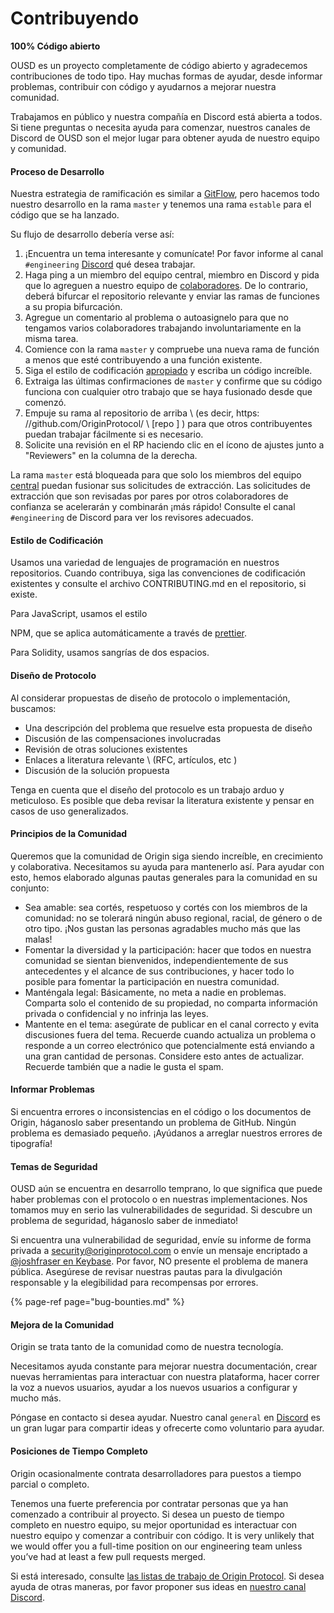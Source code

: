 # Contribuyendo

**100% Código abierto**

OUSD es un proyecto completamente de código abierto y agradecemos contribuciones de todo tipo. Hay muchas formas de ayudar, desde informar problemas, contribuir con código y ayudarnos a mejorar nuestra comunidad.

Trabajamos en público y nuestra compañía en Discord está abierta a todos. Si tiene preguntas o necesita ayuda para comenzar, nuestros canales de Discord de OUSD son el mejor lugar para obtener ayuda de nuestro equipo y comunidad.

#### Proceso de Desarrollo

Nuestra estrategia de ramificación es similar a [GitFlow](http://nvie.com/posts/a-successful-git-branching-model/), pero hacemos todo nuestro desarrollo en la rama `master` y tenemos una rama `estable` para el código que se ha lanzado.

Su flujo de desarrollo debería verse así:

1. ¡Encuentra un tema interesante y comunícate! Por favor informe al canal `#engineering` [Discord](https://discord.gg/jyxpUSe) qué desea trabajar.
2. Haga ping a un miembro del equipo central, [](https://github.com/orgs/OriginProtocol/teams/core/members) miembro en Discord y pida que lo agreguen a nuestro equipo de [colaboradores](https://github.com/orgs/OriginProtocol/teams/contributors). De lo contrario, deberá bifurcar el repositorio relevante y enviar las ramas de funciones a su propia bifurcación.
3. Agregue un comentario al problema o autoasignelo para que no tengamos varios colaboradores trabajando involuntariamente en la misma tarea.
4. Comience con la rama `master` y compruebe una nueva rama de función a menos que esté contribuyendo a una función existente.
5. Siga el estilo de codificación [apropiado](https://docs.originprotocol.com/guides/getting_started/contributing.html#contributing-email-coding-style) y escriba un código increíble.
6. Extraiga las últimas confirmaciones de `master` y confirme que su código funciona con cualquier otro trabajo que se haya fusionado desde que comenzó.
7. Empuje su rama al repositorio de arriba \ (es decir, https: //github.com/OriginProtocol/ \ [repo \] \) para que otros contribuyentes puedan trabajar fácilmente si es necesario.
8. Solicite una revisión en el RP haciendo clic en el ícono de ajustes junto a "Reviewers" en la columna de la derecha.

La rama `master` está bloqueada para que solo los miembros del equipo [central](https://github.com/orgs/OriginProtocol/teams/core) puedan fusionar sus solicitudes de extracción. Las solicitudes de extracción que son revisadas por pares por otros colaboradores de confianza se acelerarán y combinarán ¡más rápido! Consulte el canal `#engineering` de Discord para ver los revisores adecuados.

#### Estilo de Codificación

Usamos una variedad de lenguajes de programación en nuestros repositorios. Cuando contribuya, siga las convenciones de codificación existentes y consulte el archivo CONTRIBUTING.md en el repositorio, si existe.

Para JavaScript, usamos el estilo </a>

NPM, que se aplica automáticamente a través de [prettier](https://prettier.io/).</p> 

Para Solidity, usamos sangrías de dos espacios.



#### Diseño de Protocolo

Al considerar propuestas de diseño de protocolo o implementación, buscamos:

* Una descripción del problema que resuelve esta propuesta de diseño
* Discusión de las compensaciones involucradas
* Revisión de otras soluciones existentes
* Enlaces a literatura relevante \ (RFC, artículos, etc \)
* Discusión de la solución propuesta

Tenga en cuenta que el diseño del protocolo es un trabajo arduo y meticuloso. Es posible que deba revisar la literatura existente y pensar en casos de uso generalizados.



#### Principios de la Comunidad

Queremos que la comunidad de Origin siga siendo increíble, en crecimiento y colaborativa. Necesitamos su ayuda para mantenerlo así. Para ayudar con esto, hemos elaborado algunas pautas generales para la comunidad en su conjunto:

* Sea amable: sea cortés, respetuoso y cortés con los miembros de la comunidad: no se tolerará ningún abuso regional, racial, de género o de otro tipo. ¡Nos gustan las personas agradables mucho más que las malas!
* Fomentar la diversidad y la participación: hacer que todos en nuestra comunidad se sientan bienvenidos, independientemente de sus antecedentes y el alcance de sus contribuciones, y hacer todo lo posible para fomentar la participación en nuestra comunidad.
* Manténgala legal: Básicamente, no meta a nadie en problemas. Comparta solo el contenido de su propiedad, no comparta información privada o confidencial y no infrinja las leyes.
* Mantente en el tema: asegúrate de publicar en el canal correcto y evita discusiones fuera del tema. Recuerde cuando actualiza un problema o responde a un correo electrónico que potencialmente está enviando a una gran cantidad de personas. Considere esto antes de actualizar. Recuerde también que a nadie le gusta el spam.



#### Informar Problemas

Si encuentra errores o inconsistencias en el código o los documentos de Origin, háganoslo saber presentando un problema de GitHub. Ningún problema es demasiado pequeño. ¡Ayúdanos a arreglar nuestros errores de tipografía!



#### Temas de Seguridad

OUSD aún se encuentra en desarrollo temprano, lo que significa que puede haber problemas con el protocolo o en nuestras implementaciones. Nos tomamos muy en serio las vulnerabilidades de seguridad. Si descubre un problema de seguridad, háganoslo saber de inmediato!

Si encuentra una vulnerabilidad de seguridad, envíe su informe de forma privada a [security@originprotocol.com](mailto:security@originprotocol.com) o envíe un mensaje encriptado a [@joshfraser en Keybase](https://keybase.io/joshfraser). Por favor, NO presente el problema de manera pública. Asegúrese de revisar nuestras pautas para la divulgación responsable y la elegibilidad para recompensas por errores.

{% page-ref page="bug-bounties.md" %}



#### **Mejora de la Comunidad**

Origin se trata tanto de la comunidad como de nuestra tecnología.

Necesitamos ayuda constante para mejorar nuestra documentación, crear nuevas herramientas para interactuar con nuestra plataforma, hacer correr la voz a nuevos usuarios, ayudar a los nuevos usuarios a configurar y mucho más.

Póngase en contacto si desea ayudar. Nuestro canal `general` en [Discord](https://www.originprotocol.com/discord) es un gran lugar para compartir ideas y ofrecerte como voluntario para ayudar.



#### Posiciones de Tiempo Completo

Origin ocasionalmente contrata desarrolladores para puestos a tiempo parcial o completo.

Tenemos una fuerte preferencia por contratar personas que ya han comenzado a contribuir al proyecto. Si desea un puesto de tiempo completo en nuestro equipo, su mejor oportunidad es interactuar con nuestro equipo y comenzar a contribuir con código. It is very unlikely that we would offer you a full-time position on our engineering team unless you’ve had at least a few pull requests merged.

Si está interesado, consulte [las listas de trabajo de Origin Protocol](https://angel.co/originprotocol/jobs). Si desea ayuda de otras maneras, por favor proponer sus ideas en [nuestro canal Discord](https://www.originprotocol.com/discord).



